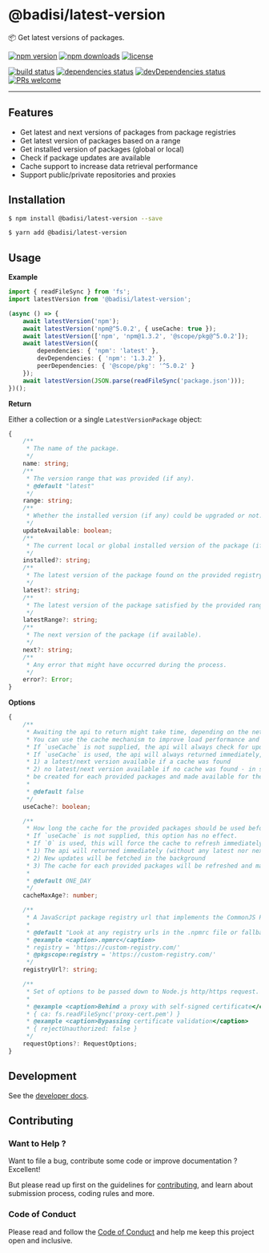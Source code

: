 # @badisi/latest-version

📦 Get latest versions of packages.

[![npm version](https://img.shields.io/npm/v/@badisi/latest-version.svg?color=blue&logo=npm)][npm]
[![npm downloads](https://img.shields.io/npm/dw/@badisi/latest-version.svg?color=blue&logo=npm)][npm-dl]
[![license](https://img.shields.io/npm/l/@badisi/latest-version.svg?color=ff69b4)][license]

[![build status](https://github.com/badisi/latest-version/workflows/CI%20tests/badge.svg)][ci-tests]
[![dependencies status](https://img.shields.io/david/badisi/latest-version.svg)][david-deps]
[![devDependencies status](https://img.shields.io/david/dev/badisi/latest-version.svg)][david-dev-deps]
[![PRs welcome](https://img.shields.io/badge/PRs-welcome-brightgreen.svg)][pullrequest]

<hr>

## Features

* Get latest and next versions of packages from package registries
* Get latest version of packages based on a range
* Get installed version of packages (global or local)
* Check if package updates are available
* Cache support to increase data retrieval performance
* Support public/private repositories and proxies


## Installation

```sh
$ npm install @badisi/latest-version --save
```

```sh
$ yarn add @badisi/latest-version
```

## Usage

__Example__

```ts
import { readFileSync } from 'fs';
import latestVersion from '@badisi/latest-version';

(async () => {
    await latestVersion('npm');
    await latestVersion('npm@^5.0.2', { useCache: true });
    await latestVersion(['npm', 'npm@1.3.2', '@scope/pkg@^5.0.2']);
    await latestVersion({
        dependencies: { 'npm': 'latest' },
        devDependencies: { 'npm': '1.3.2' },
        peerDependencies: { '@scope/pkg': '^5.0.2' }
    });
    await latestVersion(JSON.parse(readFileSync('package.json')));
})();
```

__Return__

Either a collection or a single `LatestVersionPackage` object:

```ts
{
    /**
     * The name of the package.
     */
    name: string;
    /**
     * The version range that was provided (if any).
     * @default "latest"
     */
    range: string;
    /**
     * Whether the installed version (if any) could be upgraded or not.
     */
    updateAvailable: boolean;
    /**
     * The current local or global installed version of the package (if any).
     */
    installed?: string;
    /**
     * The latest version of the package found on the provided registry (if found).
     */
    latest?: string;
    /**
     * The latest version of the package satisfied by the provided range (if provided).
     */
    latestRange?: string;
    /**
     * The next version of the package (if available).
     */
    next?: string;
    /**
     * Any error that might have occurred during the process.
     */
    error?: Error;
}
```

__Options__

```ts
{
    /**
     * Awaiting the api to return might take time, depending on the network, and might impact your package loading performance.
     * You can use the cache mechanism to improve load performance and reduce unnecessary network requests.
     * If `useCache` is not supplied, the api will always check for updates and wait for every requests to return before returning itself.
     * If `useCache` is used, the api will always returned immediately, with either (for each provided packages):
     * 1) a latest/next version available if a cache was found
     * 2) no latest/next version available if no cache was found - in such case updates will be fetched in the background and a cache will
     * be created for each provided packages and made available for the next call to the api.
     *
     * @default false
     */
    useCache?: boolean;

    /**
     * How long the cache for the provided packages should be used before being refreshed (in milliseconds).
     * If `useCache` is not supplied, this option has no effect.
     * If `0` is used, this will force the cache to refresh immediately:
     * 1) The api will returned immediately (without any latest nor next version available for the provided packages)
     * 2) New updates will be fetched in the background
     * 3) The cache for each provided packages will be refreshed and made available for the next call to the api
     *
     * @default ONE_DAY
     */
    cacheMaxAge?: number;

    /**
     * A JavaScript package registry url that implements the CommonJS Package Registry specification.
     *
     * @default "Look at any registry urls in the .npmrc file or fallback to the default npm registry instead"
     * @example <caption>.npmrc</caption>
     * registry = 'https://custom-registry.com/'
     * @pkgscope:registry = 'https://custom-registry.com/'
     */
    registryUrl?: string;

    /**
     * Set of options to be passed down to Node.js http/https request.
     *
     * @example <caption>Behind a proxy with self-signed certificate</caption>
     * { ca: fs.readFileSync('proxy-cert.pem') }
     * @example <caption>Bypassing certificate validation</caption>
     * { rejectUnauthorized: false }
     */
    requestOptions?: RequestOptions;
}
```


## Development

See the [developer docs][developer].


## Contributing

### Want to Help ?

Want to file a bug, contribute some code or improve documentation ? Excellent!

But please read up first on the guidelines for [contributing][contributing], and learn about submission process, coding rules and more.

### Code of Conduct

Please read and follow the [Code of Conduct][codeofconduct] and help me keep this project open and inclusive.




[npm]: https://www.npmjs.com/package/@badisi/latest-version
[npm-dl]: https://npmcharts.com/compare/@badisi/latest-version?minimal=true
[ci-tests]: https://github.com/badisi/latest-version/actions?query=workflow:CI%20tests
[david-deps]: https://david-dm.org/badisi/latest-version
[david-dev-deps]: https://david-dm.org/badisi/latest-version?type=dev
[pullrequest]: https://github.com/badisi/latest-version/blob/master/CONTRIBUTING.md#-submitting-a-pull-request-pr
[license]: https://github.com/badisi/latest-version/blob/master/LICENSE
[developer]: https://github.com/badisi/latest-version/blob/master/DEVELOPER.md
[contributing]: https://github.com/badisi/latest-version/blob/master/CONTRIBUTING.md
[codeofconduct]: https://github.com/badisi/latest-version/blob/master/CODE_OF_CONDUCT.md

